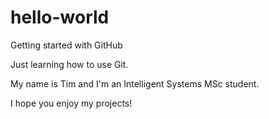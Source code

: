 # hello-world
Getting started with GitHub


Just learning how to use Git. 

My name is Tim and I'm an Intelligent Systems MSc student.

I hope you enjoy my projects!
